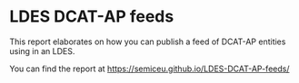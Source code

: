# LDES DCAT-AP feeds

This report elaborates on how you can publish a feed of DCAT-AP entities using in an LDES.

You can find the report at https://semiceu.github.io/LDES-DCAT-AP-feeds/
